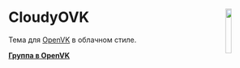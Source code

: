 # <img align="right" src="https://github.com/necoarc126/CloudOVK/assets/135509022/c6af4263-b39a-4557-90df-4b9ee7fe03f5" width="15%">CloudyOVK
Тема для [OpenVK](https://openvk.uk/) в облачном стиле.

**[Группа в OpenVK](https://openvk.uk/club3577)**
